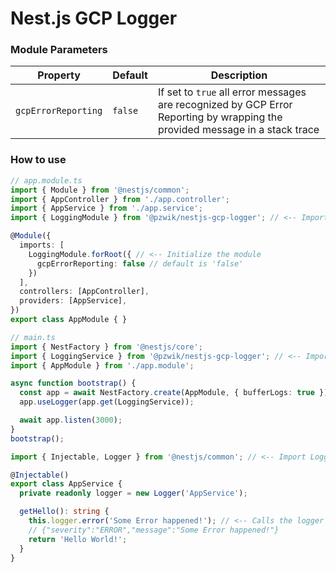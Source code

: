 # Nest.js GCP Logger



### Module Parameters

| Property              | Default | Description |
| ---                   | ---     | --- |
| `gcpErrorReporting`   | `false` | If set to `true` all error messages are recognized by GCP Error Reporting by wrapping the provided message in a stack trace |



### How to use

```typescript
// app.module.ts
import { Module } from '@nestjs/common';
import { AppController } from './app.controller';
import { AppService } from './app.service';
import { LoggingModule } from '@pzwik/nestjs-gcp-logger'; // <-- Import the module

@Module({
  imports: [
    LoggingModule.forRoot({ // <-- Initialize the module
      gcpErrorReporting: false // default is 'false'
    })
  ],
  controllers: [AppController],
  providers: [AppService],
})
export class AppModule { }
```


```typescript
// main.ts
import { NestFactory } from '@nestjs/core';
import { LoggingService } from '@pzwik/nestjs-gcp-logger'; // <-- Import here
import { AppModule } from './app.module';

async function bootstrap() {
  const app = await NestFactory.create(AppModule, { bufferLogs: true });
  app.useLogger(app.get(LoggingService));

  await app.listen(3000);
}
bootstrap();
```

```typescript
import { Injectable, Logger } from '@nestjs/common'; // <-- Import Logger from Nest.js

@Injectable()
export class AppService {
  private readonly logger = new Logger('AppService');

  getHello(): string {
    this.logger.error('Some Error happened!'); // <-- Calls the logger
    // {"severity":"ERROR","message":"Some Error happened!"}
    return 'Hello World!';
  }
}
````
